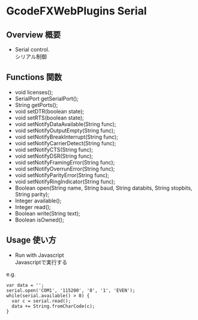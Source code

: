 # GcodeFXWebPlugins Serial
## Overview 概要
 * Serial control.  
 シリアル制御
## Functions 関数
 * void licenses();
 * SerialPort getSerialPort();
 * String getPorts();
 * void setDTR(boolean state);
 * void setRTS(boolean state);
 * void setNotifyDataAvailable(String func);
 * void setNotifyOutputEmpty(String func);
 * void setNotifyBreakInterrupt(String func);
 * void setNotifyCarrierDetect(String func);
 * void setNotifyCTS(String func);
 * void setNotifyDSR(String func);
 * void setNotifyFramingError(String func);
 * void setNotifyOverrunError(String func);
 * void setNotifyParityError(String func);
 * void setNotifyRingIndicator(String func);
 * Boolean open(String name, String baud, String databits, String stopbits, String parity);
 * Integer available();
 * Integer read();
 * Boolean write(String text);
 * Boolean isOwned();
## Usage 使い方
 * Run with Javascript  
 Javascriptで実行する  
 
e.g.  
```
var data = '';
serial.open('COM1', '115200', '8', '1', 'EVEN');
while(serial.available() > 0) {
  var c = serial.read();
  data += String.fromCharCode(c);
}
```
